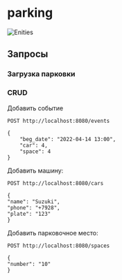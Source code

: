 # parking

![Enities](http://www.plantuml.com/plantuml/proxy?cache=no&src=https://raw.githubusercontent.com/MityaIvanov/parking/master/src/Enities.puml)

## Запросы

### Загрузка парковки

### CRUD

Добавить событие

`POST http://localhost:8080/events`

```
{
    "beg_date": "2022-04-14 13:00",
    "car": 4,
    "space": 4
}
```

Добавить машину:

`POST http://localhost:8080/cars`

```
{
"name": "Suzuki",
"phone": "+7928",
"plate": "123"
}
```

Добавить парковочное место:

`POST http://localhost:8080/spaces`

```
{
"number": "10"
}
```
